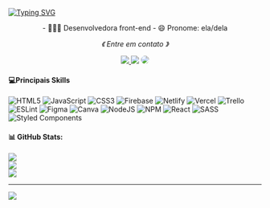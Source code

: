 [![Typing SVG](https://readme-typing-svg.herokuapp.com/?color=87CEEB&size=35&center=true&vCenter=true&width=1000&lines=Olá,+me+chamo+Daiane+dos+Anjos+:%29)](https://git.io/typing-svg)
<p align="center">
- 👩🏽‍💻 Desenvolvedora front-end
- 😄 Pronome: ela/dela


<p align="center">
  <i>《 Entre em contato 》</i>
<div align="center"> 
<a href="https://www.instagram.com/daianeanjos.sep/" target="_blank"><img src="https://img.shields.io/badge/-Instagram-%23E4405F?style=for-the-badge&logo=instagram&logoColor=white"</a>
<a href = "mailto:dayanjos01@gmail.com"> <img src="https://img.shields.io/badge/-Gmail-%23333?style=for-the-badge&logo=gmail&logoColor=white" target="_blank"></a>
<a href="https://www.linkedin.com/in/daianeanjos/" target="_blank"><img src="https://img.shields.io/badge/-LinkedIn-%230077B5?style=for-the-badge&logo=linkedin&logoColor=white" style="border-radius: 30px" target="_blank"></a> 
 </div>
 

#### 💻Principais Skills
![HTML5](https://img.shields.io/badge/html5-%23E34F26.svg?style=for-the-badge&logo=html5&logoColor=white) ![JavaScript](https://img.shields.io/badge/javascript-%23323330.svg?style=for-the-badge&logo=javascript&logoColor=%23F7DF1E) ![CSS3](https://img.shields.io/badge/css3-%231572B6.svg?style=for-the-badge&logo=css3&logoColor=white) ![Firebase](https://img.shields.io/badge/firebase-%23039BE5.svg?style=for-the-badge&logo=firebase) ![Netlify](https://img.shields.io/badge/netlify-%23000000.svg?style=for-the-badge&logo=netlify&logoColor=#00C7B7) ![Vercel](https://img.shields.io/badge/vercel-%23000000.svg?style=for-the-badge&logo=vercel&logoColor=white) ![Trello](https://img.shields.io/badge/Trello-%23026AA7.svg?style=for-the-badge&logo=Trello&logoColor=white) ![ESLint](https://img.shields.io/badge/ESLint-4B3263?style=for-the-badge&logo=eslint&logoColor=white) 	![Figma](https://img.shields.io/badge/figma-%23F24E1E.svg?style=for-the-badge&logo=figma&logoColor=white) ![Canva](https://img.shields.io/badge/Canva-%2300C4CC.svg?style=for-the-badge&logo=Canva&logoColor=white) ![NodeJS](https://img.shields.io/badge/node.js-6DA55F?style=for-the-badge&logo=node.js&logoColor=white) ![NPM](https://img.shields.io/badge/NPM-%23000000.svg?style=for-the-badge&logo=npm&logoColor=white) ![React](https://img.shields.io/badge/react-%2320232a.svg?style=for-the-badge&logo=react&logoColor=%2361DAFB) ![SASS](https://img.shields.io/badge/SASS-hotpink.svg?style=for-the-badge&logo=SASS&logoColor=white) ![Styled Components](https://img.shields.io/badge/styled--components-DB7093?style=for-the-badge&logo=styled-components&logoColor=white)
#### 📊 GitHub Stats:
![](https://github-readme-stats.vercel.app/api?username=daianedosanjos&theme=radical&hide_border=false&include_all_commits=true&count_private=true)<br/>
![](https://github-readme-streak-stats.herokuapp.com/?user=daianedosanjos&theme=radical&hide_border=false)<br/>
![](https://github-readme-stats.vercel.app/api/top-langs/?username=daianedosanjos&theme=radical&hide_border=false&include_all_commits=true&count_private=true&layout=compact)

---
[![](https://visitcount.itsvg.in/api?id=daianedosanjos&icon=0&color=0)](https://visitcount.itsvg.in)

<!-- Proudly created with GPRM ( https://gprm.itsvg.in ) -->

